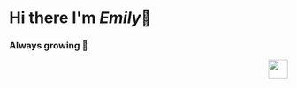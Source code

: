 # Hi there I'm *Emily*👋
### Always growing :mechanical_arm:
<img src="https://i.pinimg.com/originals/96/db/0b/96db0b5e09e79f9573b6b927ea306b8d.gif" style="float:right;width:35px;height:35px;">

<!--
**emilrodmour/emilrodmour** is a ✨ _special_ ✨ repository because its `README.md` (this file) appears on your GitHub profile.

Here are some ideas to get you started:

- 🔭 I’m currently working on ...
- 🌱 I’m currently learning ...
- 👯 I’m looking to collaborate on ...
- 🤔 I’m looking for help with ...
- 💬 Ask me about ...
- 📫 How to reach me: ...
- 😄 Pronouns: ...
- ⚡ Fun fact: ...
-->
